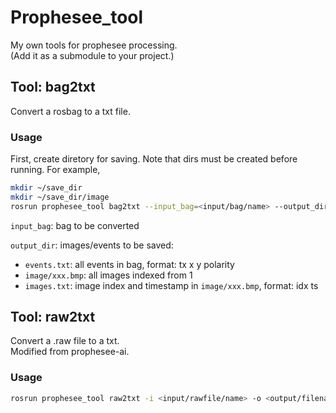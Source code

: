 
# Prophesee_tool

My own tools for prophesee processing.  
(Add it as a submodule to your project.)


## Tool: bag2txt
Convert a rosbag to a txt file.

### Usage
First, create diretory for saving. Note that dirs must be created before running. For example,
```bash
mkdir ~/save_dir
mkdir ~/save_dir/image
rosrun prophesee_tool bag2txt --input_bag=<input/bag/name> --output_dir=<save_dir>
```

`input_bag`: bag to be converted

`output_dir`: images/events to be saved:
-    `events.txt`: all events in bag, format: tx x y polarity
-    `image/xxx.bmp`: all images indexed from 1
-    `images.txt`: image index and timestamp in `image/xxx.bmp`, format: idx ts 


## Tool: raw2txt
Convert a .raw file to a txt.  
Modified from prophesee-ai.

### Usage
```bash
rosrun prophesee_tool raw2txt -i <input/rawfile/name> -o <output/filename>
```
